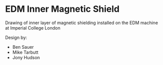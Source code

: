 EDM Inner Magnetic Shield
==========================
Drawing of inner layer of magnetic shielding installed on the EDM machine at Imperial College London 

Design by:
* Ben Sauer
* Mike Tarbutt
* Jony Hudson

